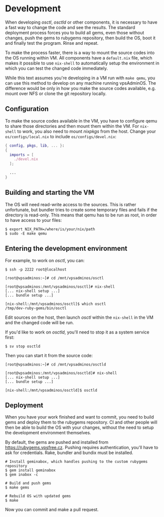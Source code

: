 # Development
When developing *osctl*, *osctld* or other components, it is necessary to have
a fast way to change the code and see the results. The standard deployment
process forces you to build all gems, even those without changes, push the gems
to rubygems repository, then build the OS, boot it and finally test the program.
Rinse and repeat.

To make the process faster, there is a way to mount the source codes into the OS
running within VM. All components have a `default.nix` file, which makes it
possible to use `nix-shell` to automatically setup the environment in which you
can test the changed code immediately.

While this text assumes you're developing in a VM run with `make qemu`, you can
use this method to develop on any machine running vpsAdminOS. The difference
would be only in how you make the source codes available, e.g. mount over NFS
or clone the git repository locally.

## Configuration
To make the source codes available in the VM, you have to configure qemu to
share those directories and then mount them within the VM. For `nix-shell` to
work, you also need to mount *nixpkgs* from the host. Change your
`os/configs/local.nix` to include `os/configs/devel.nix`:

```nix
{ config, pkgs, lib, ... }:
{
  imports = [
    ./devel.nix
  ];

  ...
}
```

## Building and starting the VM
The OS will need read-write access to the sources. This is rather unfortunate,
but bundler tries to create some temporary files and fails if the directory is
read-only. This means that qemu has to be run as root, in order to have access
to your files:

```shell
$ export NIX_PATH=/where/is/your/nix/path
$ sudo -E make qemu
```

## Entering the development environment
For example, to work on *osctl*, you can:

```shell
$ ssh -p 2222 root@localhost

[root@vpsadminos:~]# cd /mnt/vpsadminos/osctl

[root@vpsadminos:/mnt/vpsadminos/osctl]# nix-shell
[... nix-shell setup ...]
[... bundle setup ...]

[nix-shell:/mnt/vpsadminos/osctl]$ which osctl
/tmp/dev-ruby-gems/bin/osctl
```

Edit sources on the host, then launch *osctl* within the `nix-shell` in the VM
and the changed code will be run.

If you'd like to work on *osctld*, you'll need to stop it as a system service
first:

```shell
$ sv stop osctld
```

Then you can start it from the source code:

```shell
[root@vpsadminos:~]# cd /mnt/vpsadminos/osctld

[root@vpsadminos:/mnt/vpsadminos/osctld]# nix-shell
[... nix-shell setup ...]
[... bundle setup ...]

[nix-shell:/mnt/vpsadminos/osctld]$ osctld
```

## Deployment
When you have your work finished and want to commit, you need to build gems
and deploy them to the rubygems repository. CI and other people will then be
able to build the OS with your changes, without the need to setup the development
environment themselves.

By default, the gems are pushed and installed from <https://rubygems.vpsfree.cz>.
Pushing requires authentication, you'll have to ask for credentials. Rake,
bundler and bundix must be installed.

```shell
# Install geminabox, which handles pushing to the custom rubygems repository
$ gem install geminabox
$ gem inabox -c

# Build and push gems
$ make gems

# Rebuild OS with updated gems
$ make
```

Now you can commit and make a pull request.
